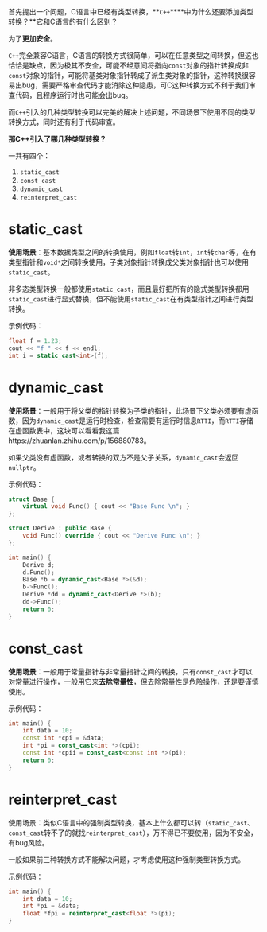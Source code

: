 首先提出一个问题，C语言中已经有类型转换，**`C++`****中为什么还要添加类型转换？**它和C语言的有什么区别？

为了**更加安全**。

`C++`完全兼容C语言，C语言的转换方式很简单，可以在任意类型之间转换，但这也恰恰是缺点，因为极其不安全，可能不经意间将指向`const`对象的指针转换成非`const`对象的指针，可能将基类对象指针转成了派生类对象的指针，这种转换很容易出bug，需要严格审查代码才能消除这种隐患，可C这种转换方式不利于我们审查代码，且程序运行时也可能会出bug。

而`C++`引入的几种类型转换可以完美的解决上述问题，不同场景下使用不同的类型转换方式，同时还有利于代码审查。

**那C++引入了哪几种类型转换？**

一共有四个：

1. `static_cast`
2. `const_cast`
3. `dynamic_cast`
4. `reinterpret_cast`

# **static_cast**

**使用场景**：基本数据类型之间的转换使用，例如`float`转`int`，`int`转`char`等，在有类型指针和`void*`之间转换使用，子类对象指针转换成父类对象指针也可以使用`static_cast`。

非多态类型转换一般都使用`static_cast`，而且最好把所有的隐式类型转换都用`static_cast`进行显式替换，但不能使用`static_cast`在有类型指针之间进行类型转换。

示例代码：

```C++
float f = 1.23; 
cout << "f " << f << endl; 
int i = static_cast<int>(f);
```

# **dynamic_cast**

**使用场景**：一般用于将父类的指针转换为子类的指针，此场景下父类必须要有虚函数，因为`dynamic_cast`是运行时检查，检查需要有运行时信息`RTTI`，而`RTTI`存储在虚函数表中，这块可以看看我这篇https://zhuanlan.zhihu.com/p/156880783。

如果父类没有虚函数，或者转换的双方不是父子关系，`dynamic_cast`会返回`nullptr`。

示例代码：

```C++
struct Base {
    virtual void Func() { cout << "Base Func \n"; }
};

struct Derive : public Base {
    void Func() override { cout << "Derive Func \n"; }
};

int main() {
    Derive d;
    d.Func();
    Base *b = dynamic_cast<Base *>(&d);
    b->Func();
    Derive *dd = dynamic_cast<Derive *>(b);
    dd->Func();
    return 0;
}
```

# **const_cast**

**使用场景**：一般用于常量指针与非常量指针之间的转换，只有`const_cast`才可以对常量进行操作，一般用它来**去除常量性**，但去除常量性是危险操作，还是要谨慎使用。

示例代码：

```C++
int main() {
    int data = 10;
    const int *cpi = &data;
    int *pi = const_cast<int *>(cpi);
    const int *cpii = const_cast<const int *>(pi);
    return 0;
}
```

# **reinterpret_cast**

使用场景：类似C语言中的强制类型转换，基本上什么都可以转（`static_cast`、`const_cast`转不了的就找`reinterpret_cast`），万不得已不要使用，因为不安全，有bug风险。

一般如果前三种转换方式不能解决问题，才考虑使用这种强制类型转换方式。

示例代码：

```C++
int main() {
    int data = 10;
    int *pi = &data;
    float *fpi = reinterpret_cast<float *>(pi);
}
```